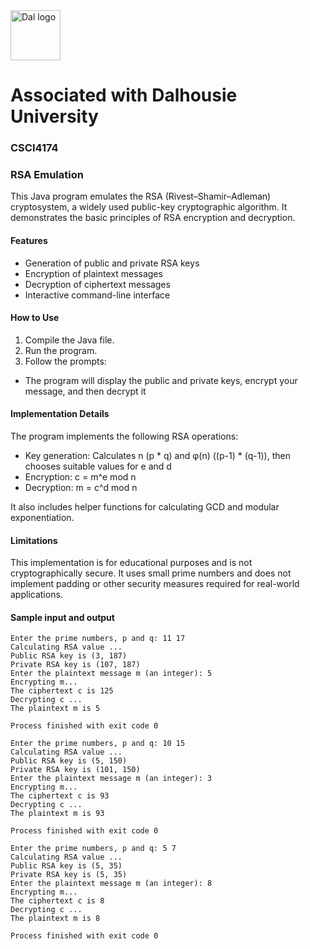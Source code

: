 <img src="https://github.com/user-attachments/assets/2ad86f70-12b4-4500-997d-9f8c1874a9b5" alt="Dal logo" width="80"/>
<h1>Associated with Dalhousie University</h1>

### CSCI4174
### RSA Emulation
This Java program emulates the RSA (Rivest–Shamir–Adleman) cryptosystem, a widely used public-key cryptographic algorithm. It demonstrates the basic principles of RSA encryption and decryption.

#### Features

- Generation of public and private RSA keys
- Encryption of plaintext messages
- Decryption of ciphertext messages
- Interactive command-line interface

#### How to Use

1. Compile the Java file.
2. Run the program.
3. Follow the prompts:
- The program will display the public and private keys, encrypt your message, and then decrypt it

#### Implementation Details
The program implements the following RSA operations:

- Key generation: Calculates n (p * q) and φ(n) ((p-1) * (q-1)), then chooses suitable values for e and d
- Encryption: c = m^e mod n
- Decryption: m = c^d mod n

It also includes helper functions for calculating GCD and modular exponentiation.

#### Limitations
This implementation is for educational purposes and is not cryptographically secure. It uses small prime numbers and does not implement padding or other security measures required for real-world applications.

#### Sample input and output
```
Enter the prime numbers, p and q: 11 17
Calculating RSA value ...
Public RSA key is (3, 187)
Private RSA key is (107, 187)
Enter the plaintext message m (an integer): 5
Encrypting m...
The ciphertext c is 125
Decrypting c ...
The plaintext m is 5

Process finished with exit code 0

Enter the prime numbers, p and q: 10 15
Calculating RSA value ...
Public RSA key is (5, 150)
Private RSA key is (101, 150)
Enter the plaintext message m (an integer): 3
Encrypting m...
The ciphertext c is 93
Decrypting c ...
The plaintext m is 93

Process finished with exit code 0

Enter the prime numbers, p and q: 5 7
Calculating RSA value ...
Public RSA key is (5, 35)
Private RSA key is (5, 35)
Enter the plaintext message m (an integer): 8
Encrypting m...
The ciphertext c is 8
Decrypting c ...
The plaintext m is 8

Process finished with exit code 0
```
